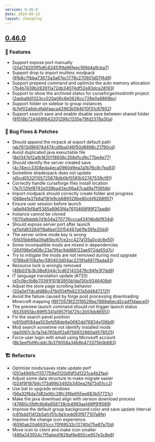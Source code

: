 ```yaml
---
version: 0.46.0
date: 2024-08-23
layout: changelog
---
```

## [0.46.0](#0.46.0)
### 🚀 Features

- Support expose port manually ([20a174205ff5dfc82451f9a96feec169d4a9cba7](https://github.com/Voxelum/x-minecraft-launcher/commit/20a174205ff5dfc82451f9a96feec169d4a9cba7))
- Support drop to import multimc modpack ([91b6c7fbba73673a3a67ec1778c270601d07f4d9](https://github.com/Voxelum/x-minecraft-launcher/commit/91b6c7fbba73673a3a67ec1778c270601d07f4d9))
- Support prepend command and optimize the auto memory allocation ([7b4b7439b282611a72db34074df52e83dca28193](https://github.com/Voxelum/x-minecraft-launcher/commit/7b4b7439b282611a72db34074df52e83dca28193))
- Support to show the archived status for curseforge/modrinth project ([2aeba9d1323cc020a06c6e0626cc728e0a6869bc](https://github.com/Voxelum/x-minecraft-launcher/commit/2aeba9d1323cc020a06c6e0626cc728e0a6869bc))
- Support folder on sidebar to group instances ([b7ef02a6dcdfabfaaca42963b564010f31c87652](https://github.com/Voxelum/x-minecraft-launcher/commit/b7ef02a6dcdfabfaaca42963b564010f31c87652))
- Support search save and enable disable save between shared folder ([91518b724488f643201298c1335e79fd2378a30a](https://github.com/Voxelum/x-minecraft-launcher/commit/91518b724488f643201298c1335e79fd2378a30a))
### 🐛 Bug Fixes & Patches

- Should append the mrpack at export default path ([ab7613d96974d474cd9ba046f50d8898c21790cd](https://github.com/Voxelum/x-minecraft-launcher/commit/ab7613d96974d474cd9ba046f50d8898c21790cd))
- Avoid duplicated java exeuctable file ([8e1347e12afb1820118606c358d1cd9c77be4e77](https://github.com/Voxelum/x-minecraft-launcher/commit/8e1347e12afb1820118606c358d1cd9c77be4e77))
- Should identify the server created save ([4c74ecc3308eda4eca0960d9ea3a1b76c8c7ea93](https://github.com/Voxelum/x-minecraft-launcher/commit/4c74ecc3308eda4eca0960d9ea3a1b76c8c7ea93))
- Sometime shaderpack does not update ([d5cd0532f105725678db0bf5581b52747539cf91](https://github.com/Voxelum/x-minecraft-launcher/commit/d5cd0532f105725678db0bf5581b52747539cf91))
- Correctly handle curseforge files install location ([7e7c12fef8742e039ba42ec66a47cad9a7f56fdb](https://github.com/Voxelum/x-minecraft-launcher/commit/7e7c12fef8742e039ba42ec66a47cad9a7f56fdb))
- Import modpack should correctly create folder and progress ([068eefa37b6af181e9cb689329be80cbf6268957](https://github.com/Voxelum/x-minecraft-launcher/commit/068eefa37b6af181e9cb689329be80cbf6268957))
- Ensure user session before launch ([a8e941bf8af5385a8963f4a7610468f99f27aadb](https://github.com/Voxelum/x-minecraft-launcher/commit/a8e941bf8af5385a8963f4a7610468f99f27aadb))
- Instance cannot be cloned ([1070a9debb7d1b54a270776ccca43414bdbf934d](https://github.com/Voxelum/x-minecraft-launcher/commit/1070a9debb7d1b54a270776ccca43414bdbf934d))
- Should expose server port after launch ([a11efd83284f19a6bef20154467a61fe391e20d4](https://github.com/Voxelum/x-minecraft-launcher/commit/a11efd83284f19a6bef20154467a61fe391e20d4))
- The server online mode key is wrong ([5fd35bb66a09a85bc67ce2cc427a135a0cdc8e50](https://github.com/Voxelum/x-minecraft-launcher/commit/5fd35bb66a09a85bc67ce2cc427a135a0cdc8e50))
- Some incompatible mods are mixed in dependencies ([264198e0d08c23a79fac9dd88122ae972da55d7c](https://github.com/Voxelum/x-minecraft-launcher/commit/264198e0d08c23a79fac9dd88122ae972da55d7c))
- Try to mitigate the mods are not removed during mod upgrade ([0188e8706a1ec590403d04ac22191a88176ada43](https://github.com/Voxelum/x-minecraft-launcher/commit/0188e8706a1ec590403d04ac22191a88176ada43))
- Resource lock is wrongly removed ([46b031b3b38e8344c1cd621433478c94fe3f7dd9](https://github.com/Voxelum/x-minecraft-launcher/commit/46b031b3b38e8344c1cd621433478c94fe3f7dd9))
- IT language translation update (#720) ([d7c0bcfb8b70391f10183955b1da130c9346408d](https://github.com/Voxelum/x-minecraft-launcher/commit/d7c0bcfb8b70391f10183955b1da130c9346408d))
- Adjust the store page scrolling behavior ([20a0ef7dcafd86cd76d104ffe6237a5d4847212f](https://github.com/Voxelum/x-minecraft-launcher/commit/20a0ef7dcafd86cd76d104ffe6237a5d4847212f))
- Avoid the failure caused by forge post processing downloading Minecraft mapping ([f8f70578f23118526be7889a6ecd2cad11daace0](https://github.com/Voxelum/x-minecraft-launcher/commit/f8f70578f23118526be7889a6ecd2cad11daace0))
- The preview launch command should not tirgger launch status ([6535955bc89ff5341a1957f1d725c2b51bb86551](https://github.com/Voxelum/x-minecraft-launcher/commit/6535955bc89ff5341a1957f1d725c2b51bb86551))
- Fix the search panel position ([e610df084aa503efd58de6a0682dd76834e106b9](https://github.com/Voxelum/x-minecraft-launcher/commit/e610df084aa503efd58de6a0682dd76834e106b9))
- Mod search sometime not identify installed mods ([da0097c3c1a7eb765b0f2a9756932860a9578525](https://github.com/Voxelum/x-minecraft-launcher/commit/da0097c3c1a7eb765b0f2a9756932860a9578525))
- Force user login with email using Microsoft account ([8b3eef5df6cddc3b379056a34b8b472075b0b683](https://github.com/Voxelum/x-minecraft-launcher/commit/8b3eef5df6cddc3b379056a34b8b472075b0b683))
### 🏗️ Refactors

- Optimize mods/saves state update perf ([051a4949cf1137759e0120dfdf5d1221ca4b2fae](https://github.com/Voxelum/x-minecraft-launcher/commit/051a4949cf1137759e0120dfdf5d1221ca4b2fae))
- Adjust some data structure to make migrate easier ([024f9f187b6c173d99b3492b340ea2fd73d51cc2](https://github.com/Voxelum/x-minecraft-launcher/commit/024f9f187b6c173d99b3492b340ea2fd73d51cc2))
- Use bat to upgrade windows ([56a32f6da7d82e90c28fc3f6e655ee683b57721c](https://github.com/Voxelum/x-minecraft-launcher/commit/56a32f6da7d82e90c28fc3f6e655ee683b57721c))
- Make the java download align with version download process ([47660c5fdfc6b8e858728cb4993aa148ff91f089](https://github.com/Voxelum/x-minecraft-launcher/commit/47660c5fdfc6b8e858728cb4993aa148ff91f089))
- Improve the default group background color and save update interval ([c81bdd114f2b5afcf51c9a1cedd93f977107a8fe](https://github.com/Voxelum/x-minecraft-launcher/commit/c81bdd114f2b5afcf51c9a1cedd93f977107a8fe))
- Improve the change icon experience. ([6090ab20d6931ccc70f69532c12740d75e87a70d](https://github.com/Voxelum/x-minecraft-launcher/commit/6090ab20d6931ccc70f69532c12740d75e87a70d))
- Move icon to client and make icon smaller ([489a243924c7f5abed1829af6e892ce957e3c8e8](https://github.com/Voxelum/x-minecraft-launcher/commit/489a243924c7f5abed1829af6e892ce957e3c8e8))
